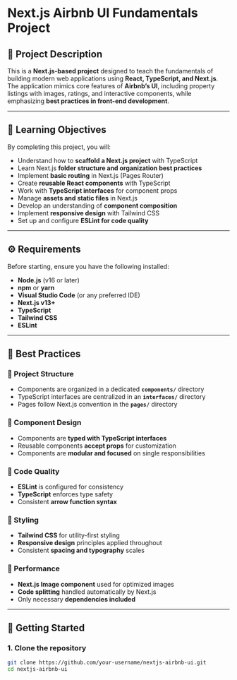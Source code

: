 # Next.js Airbnb UI Fundamentals Project

## 📖 Project Description

This is a **Next.js-based project** designed to teach the fundamentals of building modern web applications using **React, TypeScript, and Next.js**.  
The application mimics core features of **Airbnb’s UI**, including property listings with images, ratings, and interactive components, while emphasizing **best practices in front-end development**.

---

## 🎯 Learning Objectives

By completing this project, you will:

- Understand how to **scaffold a Next.js project** with TypeScript
- Learn Next.js **folder structure and organization best practices**
- Implement **basic routing** in Next.js (Pages Router)
- Create **reusable React components** with TypeScript
- Work with **TypeScript interfaces** for component props
- Manage **assets and static files** in Next.js
- Develop an understanding of **component composition**
- Implement **responsive design** with Tailwind CSS
- Set up and configure **ESLint for code quality**

---

## ⚙️ Requirements

Before starting, ensure you have the following installed:

- **Node.js** (v16 or later)
- **npm** or **yarn**
- **Visual Studio Code** (or any preferred IDE)
- **Next.js v13+**
- **TypeScript**
- **Tailwind CSS**
- **ESLint**

---

## 📂 Best Practices

### 🔹 Project Structure

- Components are organized in a dedicated **`components/`** directory
- TypeScript interfaces are centralized in an **`interfaces/`** directory
- Pages follow Next.js convention in the **`pages/`** directory

### 🔹 Component Design

- Components are **typed with TypeScript interfaces**
- Reusable components **accept props** for customization
- Components are **modular and focused** on single responsibilities

### 🔹 Code Quality

- **ESLint** is configured for consistency
- **TypeScript** enforces type safety
- Consistent **arrow function syntax**

### 🔹 Styling

- **Tailwind CSS** for utility-first styling
- **Responsive design** principles applied throughout
- Consistent **spacing and typography** scales

### 🔹 Performance

- **Next.js Image component** used for optimized images
- **Code splitting** handled automatically by Next.js
- Only necessary **dependencies included**

---

## 🚀 Getting Started

### 1. Clone the repository

```bash
git clone https://github.com/your-username/nextjs-airbnb-ui.git
cd nextjs-airbnb-ui
```

